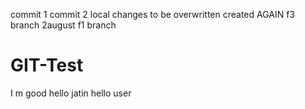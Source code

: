 commit 1
commit 2
local changes to be overwritten
created AGAIN f3 branch
2august
f1 branch
# GIT-Test
I m good
hello jatin
hello user
